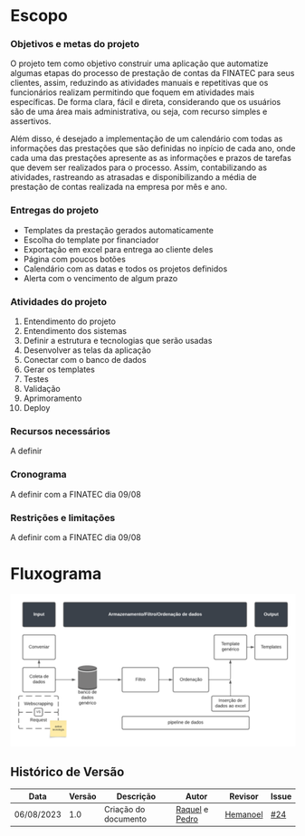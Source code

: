 # Escopo

### Objetivos e metas do projeto

O projeto tem como objetivo construir uma aplicação que automatize algumas etapas do processo de prestação de contas da FINATEC para seus clientes, assim, reduzindo as atividades manuais e repetitivas que os funcionários realizam permitindo que foquem em atividades mais específicas. De forma clara, fácil e direta, considerando que os usuários são de uma área mais administrativa, ou seja, com recurso simples e assertivos.

Além disso, é desejado a implementação de um calendário com todas as informações das prestações que são definidas no inpício de cada ano, onde cada uma das prestações apresente as  as informações e prazos de tarefas que devem ser realizados para o processo. Assim, contabilizando as atividades, rastreando as atrasadas e disponibilizando a média de prestação de contas realizada na empresa por mês e ano.

### Entregas do projeto

- Templates da prestação gerados automaticamente
- Escolha do template por financiador
- Exportação em excel para entrega ao cliente deles
- Página com poucos botões
- Calendário com as datas e todos os projetos definidos
- Alerta com o vencimento de algum prazo

### Atividades do projeto

1. Entendimento do projeto
2. Entendimento dos sistemas
3. Definir a estrutura e tecnologias que serão usadas
4. Desenvolver as telas da aplicação
5. Conectar com o banco de dados
6. Gerar os templates
7. Testes
8. Validação
9. Aprimoramento
10. Deploy

### Recursos necessários

A definir

### Cronograma

A definir com a FINATEC dia 09/08

### Restrições e limitações

A definir com a FINATEC dia 09/08

# Fluxograma
![fluxograma](assets/fluxograma.png)

## Histórico de Versão
|  Data  | Versão | Descrição | Autor  |  Revisor  |Issue|
|------- | ------ |---------- | ------ | --------- |-----|
| 06/08/2023 |     1.0   | Criação do documento | [Raquel](https://github.com/raqueleucaria) e [Pedro](https://github.com/pedrobarbosaocb)  | [Hemanoel](https://github.com/hemanoelbritoF) |[#24](https://github.com/ResidenciaTICBrisa/05_PipelineFinatec/issues/7)|